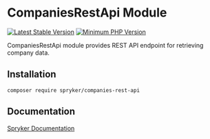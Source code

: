 # CompaniesRestApi Module
[![Latest Stable Version](https://poser.pugx.org/spryker/companies-rest-api/v/stable.svg)](https://packagist.org/packages/spryker/companies-rest-api)
[![Minimum PHP Version](https://img.shields.io/badge/php-%3E%3D%208.3-8892BF.svg)](https://php.net/)

CompaniesRestApi module provides REST API endpoint for retrieving company data.

## Installation

```
composer require spryker/companies-rest-api
```

## Documentation

[Spryker Documentation](https://docs.spryker.com)
